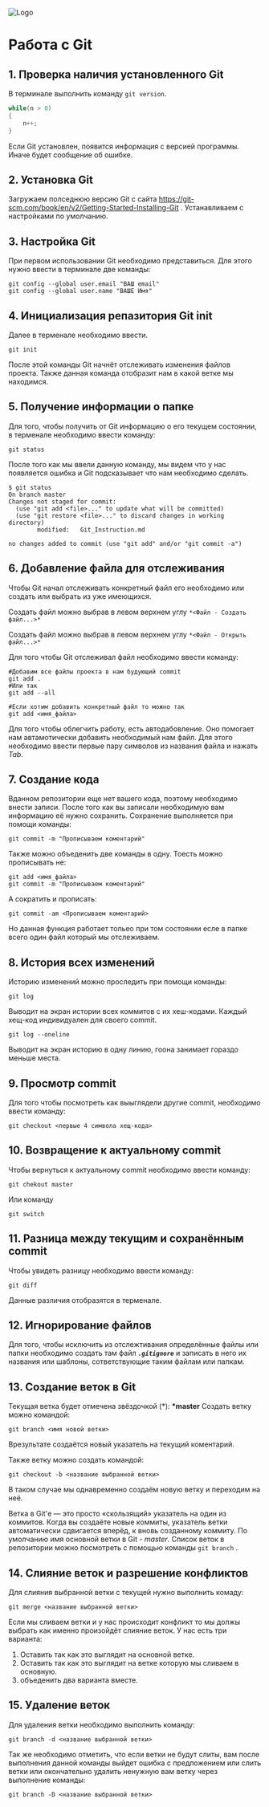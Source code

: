 ![Logo](Git_Logo.png)
# Работа с Git
## 1. Проверка наличия установленного Git
В терминале выполнить команду `git version`.
```C#
while(n > 0)
{
    n++;
}
```
Если Git установлен, появится информация с версией программы. Иначе будет сообщение об ошибке.


## 2. Установка Git
Загружаем полседнюю версию Git с сайта https://git-scm.com/book/en/v2/Getting-Started-Installing-Git .
Устанавливаем с настройками по умолчанию.

## 3. Настройка Git

При первом использовании Git необходимо представиться. Для этого нужно ввести в терминале две команды:
```
git config --global user.email "ВАШ email"
git config --global user.name "ВАШЕ Имя"
```

## 4. Инициализация репазитория Git init

Далее в терменале необходимо ввести.
```
git init
```
После этой команды Git начнёт отслеживать изменения файлов проекта.
Также данная команда отобразит нам в какой ветке мы находимся.

## 5. Получение информации о папке

Для того, чтобы получить от Git информацию о его текущем состоянии, в терменале необходимо ввести команду:
```
git status
```
После того как мы ввели данную команду, мы видем что у нас появляется ошибка и Git подсказывает что нам необходимо сделать.
```
$ git status
On branch master
Changes not staged for commit:
  (use "git add <file>..." to update what will be committed)
  (use "git restore <file>..." to discard changes in working directory)
        modified:   Git_Instruction.md

no changes added to commit (use "git add" and/or "git commit -a")
```

## 6. Добавление файла для отслеживания
Чтобы Git начал отслеживать конкретный файл его необходимо или создать или выбрать из уже имеющихся.

Создать файл можно выбрав в левом верхнем углу `*<Файл - Создать файл...>*`

Создать файл можно выбрав в левом верхнем углу `*<Файл - Открыть файл...>*`
 
Для того чтобы Git отслеживал файл необходимо ввести команду:
```
#Добавим все файлы проекта в нам будующий commit
git add .
#Или так
git add --all

#Если хотим добавить конкретный файл то можно так
git add <имя_файла> 
``` 
Для того чтобы облегчить работу, есть автодабовление. Оно помогает нам автамотически добавить необходимый нам файл. Для этого необходимо ввести первые пару символов из названия файла и нажать *Tab*. 

## 7. Создание кода

Вданном репозитории еще нет вашего кода, поэтому необходимо внести записи.
После того как вы записали необходимую вам информацию её нужно сохранить. 
Сохранение выполняется при помощи команды:
```
git commit -m "Прописываем коментарий"
```
 Также можно объеденить две команды в одну. Тоесть можно прописывать не:
 ```
git add <имя_файла> 
git commit -m "Прописываем коментарий"
```
А сократить и прописать:
```
git commit -am <Прописываем коментарий>
```
Но данная функция работает тольео при том состоянии есле в папке всего один файл который мы отслеживаем.

## 8. История всех изменений
Историю изменений можно проследить при помощи команды:
```
git log
```
Выводит на экран истории всех коммитов с их хеш-кодами. Каждый хещ-код индивидуален для своего commit.
```
git log --oneline
```
Выводит на экран историю в одну линию, гоона занимает гораздо меньше места.

## 9. Просмотр commit

Для того чтобы посмотреть как выыглядели другие commit, необходимо ввести команду:
```
git checkout <первые 4 символа хещ-кода>
```

## 10. Возвращение к актуальному commit
Чтобы вернуться к актуальному commit необходимо ввести команду:
```
git chekout master
```
Или команду
```
git switch
```

## 11. Разница между текущим и сохранённым commit
 Чтобы увидеть разницу необходимо ввести команду:
 ```
 git diff
 ```
Данные различия отобразятся в терменале.

## 12. Игнорирование файлов
Для того, чтобы исключить из отслежтивания определённые файлы или папки необходимо создать там файл ***`.gitignore`*** и записать в него их названия или шаблоны, сответствующие таким файлам или папкам.

## 13. Создание веток в Git

Текущая ветка будет отмечена звёздочкой (*):
**\*master**
Создать ветку можно командой:
```
git branch <имя новой ветки>
```
Врезультате создаётся новый указатель на текущий коментарий.

Также ветку можно создать командой:
```
git checkout -b <название выбранной ветки>
```
В таком случае мы однавременно создаём новую ветку и переходим на неё.

Ветка в Git'е — это просто «скользящий» указатель на один из коммитов. Когда вы создаёте новые коммиты, указатель ветки автоматически сдвигается вперёд, к вновь созданному коммиту.
По умолчанию имя основной ветки в Git - *master*.
Cписок веток в репозитории можно посмотреть с помощью команды `git branch` .

## 14. Слияние веток и разрешение конфликтов
Для слияния выбранной ветки с текущей нужно выполнить комаду:
```
git merge <название выбранной ветки>
```
Если мы сливаем ветки и у нас происходит конфликт то мы должы выбрать как именно произойдёт слияние веток. У нас есть три варианта:

1. Оставить так как это выглядит на основной ветке.
2. Оставить так как это выглядит на ветке которую мы сливаем в основную.
3. объеденить два варианта вместе.

## 15. Удаление веток
Для удаления ветки необходимо выполнить команду:
```
git branch -d <название выбранной ветки>
```
Так же необходимо отметить, что если ветки не будут слиты, вам после выполнения данной команды выйдет ошибка с предложением или слить ветки или окончательно удалить ненужную вам ветку через выполнение команды:
```
git branch -D <название выбранной ветки>
```
